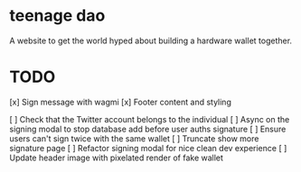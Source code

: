 # teenage dao

A website to get the world hyped about building a hardware wallet together.


# TODO
[x] Sign message with wagmi
[x] Footer content and styling

[ ] Check that the Twitter account belongs to the individual
[ ] Async on the signing modal to stop database add before user auths signature
[ ] Ensure users can't sign twice with the same wallet
[ ] Truncate show more signature page
[ ] Refactor signing modal for nice clean dev experience
[ ] Update header image with pixelated render of fake wallet

 